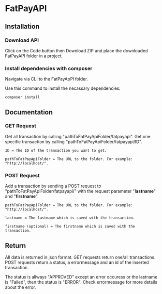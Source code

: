 # FatPayAPI

## Installation

### Download API

   Click on the Code button then Download ZIP and place the downloaded FatPayAPI folder in a project.

### Install dependencies with composer

   Navigate via CLI to the FatPayApPI folder.

   Use this command to install the necassary dependencies:
   
   `composer install`

## Documentation

### GET Request

Get all transaction by calling "pathToFatPayApiFolder/fatpayapi".
Get one specific transaction by calling "pathToFatPayApiFolder/fatpayapi/ID".

`ID = The ID of the transaction you want to get.`

`pathToFatPayApiFolder = The URL to the folder. For example: "http://localhost/".`

### POST Request

Add a transaction by sending a POST request to "pathToFatPayApiFolder/fatpayapi/" with the request parameter "**lastname**" and "**firstname**".

`pathToFatPayApiFolder = The URL to the folder. For example: "http://localhost/".`

`lastname = The lastname which is saved with the transaction.`

`firstname (optional) = The firstname which is saved with the transaction.`

## Return

All data is returned in json format. GET requests return one/all transactions. POST requests return a status, a errormessage and an id of the inserted transaction.

The status is allways "APPROVED" except an error occuress or the lastname is "Failed", then the status is "ERROR". Check errormessage for more details about the error.
